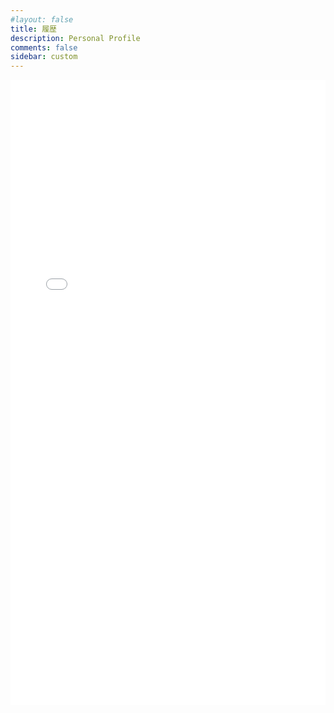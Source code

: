 ```yaml
---
#layout: false
title: 履歴
description: Personal Profile
comments: false
sidebar: custom
---
```


<embed src="resume_ja.pdf" width="100%" height="1000" type="application/pdf">
